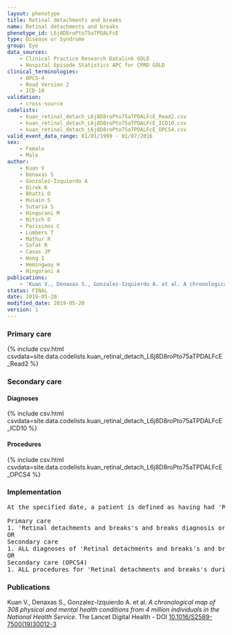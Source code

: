 ```yaml
---
layout: phenotype
title: Retinal detachments and breaks
name: Retinal detachments and breaks
phenotype_id: L6j8D8roPto75aTPDALFcE 
type: Disease or Syndrome
group: Eye
data_sources: 
    - Clinical Practice Research Datalink GOLD
    - Hospital Episode Statistics APC for CPRD GOLD
clinical_terminologies: 
    - OPCS-4
    - Read Version 2
    - ICD-10
validation: 
    - cross-source
codelists: 
    - kuan_retinal_detach_L6j8D8roPto75aTPDALFcE_Read2.csv
    - kuan_retinal_detach_L6j8D8roPto75aTPDALFcE_ICD10.csv
    - kuan_retinal_detach_L6j8D8roPto75aTPDALFcE_OPCS4.csv
valid_event_data_range: 01/01/1999 - 01/07/2016
sex: 
    - Female
    - Male
author: 
    - Kuan V
    - Denaxas S
    - Gonzalez-Izquierdo A
    - Direk K
    - Bhatti O
    - Husain S
    - Sutaria S
    - Hingorani M
    - Nitsch D
    - Parisinos C
    - Lumbers T
    - Mathur R
    - Sofat R
    - Casas JP
    - Wong I
    - Hemingway H
    - Hingorani A
publications: 
    - 'Kuan V., Denaxas S., Gonzalez-Izquierdo A. et al. A chronological map of 308 physical and mental health conditions from 4 million individuals in the National Health Service. The Lancet Digital Health - DOI: 10.1016/S2589-7500(19)30012-3' 
status: FINAL
date: 2019-05-20
modified_date: 2019-05-20
version: 1
---
```

### Primary care 
{% include csv.html csvdata=site.data.codelists.kuan_retinal_detach_L6j8D8roPto75aTPDALFcE_Read2 %}
### Secondary care 
#### Diagnoses 
{% include csv.html csvdata=site.data.codelists.kuan_retinal_detach_L6j8D8roPto75aTPDALFcE_ICD10 %}
#### Procedures 
{% include csv.html csvdata=site.data.codelists.kuan_retinal_detach_L6j8D8roPto75aTPDALFcE_OPCS4 %}
### Implementation 
<pre>At the specified date, a patient is defined as having had 'Retinal detachments and breaks's and breaks IF they meet the criteria for any of the following on or before the specified date. The earliest date on which the individual meets any of the following criteria on or before the specified date is defined as the first event date:

Primary care
1. 'Retinal detachments and breaks's and breaks diagnosis or history of diagnosis during a consultation 
OR
Secondary care
1. ALL diagnoses of 'Retinal detachments and breaks's and breaks or history of diagnosis during a hospitalization
OR
Secondary care (OPCS4)
1. ALL procedures for 'Retinal detachments and breaks's during a hospitalization</pre> 
 
### Publications 
Kuan V., Denaxas S., Gonzalez-Izquierdo A. et al. _A chronological map of 308 physical and mental health conditions from 4 million individuals in the National Health Service_. The Lancet Digital Health - DOI <a href='https://www.thelancet.com/journals/landig/article/PIIS2589-7500(19)30012-3/fulltext'>10.1016/S2589-7500(19)30012-3</a>